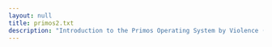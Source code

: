 ```yaml
---
layout: null
title: primos2.txt
description: "Introduction to the Primos Operating System by Violence (1989) of The VOID Hackers"
---
```

